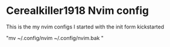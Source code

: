 # Cerealkiller1918 Nvim config

This is the my nvim configs 
I started with the init form kickstarted


"mv ~/.config/nvim ~/.config/nvim.bak "
